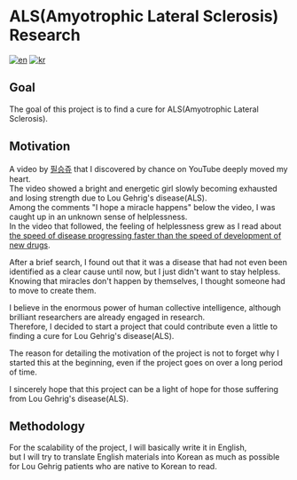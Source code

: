 # ALS(Amyotrophic Lateral Sclerosis) Research
[![en](https://img.shields.io/badge/lang-en-red.svg)](https://github.com/We-will-find-a-way-We-always-have/ALS-research/blob/main/README.md)
[![kr](https://img.shields.io/badge/lang-kr-blue.svg)](https://github.com/We-will-find-a-way-We-always-have/ALS-research/blob/main/README.kr.md)

## Goal
The goal of this project is to find a cure for ALS(Amyotrophic Lateral Sclerosis).


## Motivation

A video by [필승쥬](https://www.youtube.com/@blossom_joo) that I discovered by chance on YouTube deeply moved my heart.  
The video showed a bright and energetic girl slowly becoming exhausted and losing strength due to Lou Gehrig's disease(ALS).  
Among the comments "I hope a miracle happens" below the video, I was caught up in an unknown sense of helplessness.  
In the video that followed, the feeling of helplessness grew as I read about [the speed of disease progressing faster than the speed of development of new drugs](https://www.youtube.com/watch?v=s88OhEAbFr0&t=374s).  

After a brief search, I found out that it was a disease that had not even been identified as a clear cause until now, but I just didn't want to stay helpless.  
Knowing that miracles don't happen by themselves, I thought someone had to move to create them.  

I believe in the enormous power of human collective intelligence, although brilliant researchers are already engaged in research.  
Therefore, I decided to start a project that could contribute even a little to finding a cure for Lou Gehrig's disease(ALS).  

The reason for detailing the motivation of the project is not to forget why I started this at the beginning, even if the project goes on over a long period of time.  

I sincerely hope that this project can be a light of hope for those suffering from Lou Gehrig's disease(ALS).  


## Methodology

For the scalability of the project, I will basically write it in English,  
but I will try to translate English materials into Korean as much as possible for Lou Gehrig patients who are native to Korean to read.  
